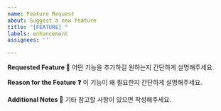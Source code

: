 ```yaml
---
name: Feature Request
about: Suggest a new feature
title: "[FEATURE] "
labels: enhancement
assignees: ''

---
```


**Requested Feature 📝**
어떤 기능을 추가하길 원하는지 간단하게 설명해주세요.

**Reason for the Feature ❓**
이 기능이 왜 필요한지 간단하게 설명해주세요.

**Additional Notes 📌**
기타 참고할 사항이 있으면 작성해주세요.